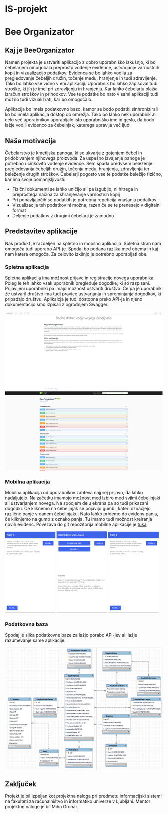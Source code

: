 # IS-projekt
<h1>Bee Organizator</h1>

<h2>Kaj je BeeOrganizator</h2>
Namen projekta je ustvariti aplikacijo z dobro uporabniško izkušnjo, ki bo čebelarjem omogočala preprosto vodenje evidence, ustvarjanje varnostnih kopij in vizualizacijo podatkov. Evidenca se bo lahko vodila za pregledovanje čebeljih družin, točenje medu, hranjenje in tudi zdravljenje. Tako bo lahko vse vidno v eni aplikaciji. Uporabnik bo lahko zapisoval tudi stroške, ki jih je imel pri zdravljenju in hranjenju. Kar lahko čebelarju olajša izračun stroškov in prihodkov. Vse te podatke bo nato v sami aplikaciji tudi možno tudi vizualizrati, kar bo omogočalo.

Aplikacija bo imela podatkovno bazo, kamor se bodo podatki sinhronizirali ko bo imela aplikacija dostop do omrežja. Tako bo lahko nek uporabnik ali celo več uporabnikov uporabljalo isto uporabniško ime in geslo, da bodo lažje vodili evidenco za čebelnjak, katerega upravlja več ljudi.

<h2>Naša motivacija</h2>

Čebelarstvo je kmetijska panoga, ki se ukvarja z gojenjem čebel in pridobivanjem njihovega proizvoda. Za uspešno izvajanje panoge je potrebno učinkovito vodenje evidence. Sem spada predvsem beleženje pregledovanja čebeljih družin, točenja medu, hranjenja, zdravljenja ter beleženje drugih stroškov. Čebelarji pogosto vse te podatke beležijo fizično, kar ima svoje pomanjkljivosti:
<ul>
<li>Fizični dokumenti se lahko uničijo ali pa izgubijo; ni hitrega in preprostega načina za shranjevanje varnostnih kopij</li>
<li>Pri ponavljajočih se podatkih je potrebna repeticija vnašanja podatkov</li>
<li>Vizualizacija teh podatkov ni možna, razen če se te prenesejo v digitalni format</li>
<li>Deljenje podatkov z drugimi čebelarji je zamudno</li> </ul>

<h2>Predstavitev aplikacije</h2>

Naš produkt je razdeljen na spletno in mobilno aplikacijo. Spletna stran nam omogoča tudi uporabo API-je. Spodaj bo podana razlika med obema in kaj nam katera omogoča. Za celovito izkšnjo je potrebno uporabljati obe.

<h3>Spletna aplikacija</h3>

Spletna aplikacija ima možnost prijave in registracije novega uporabnika. Poleg le teh lahko vsak uporabnik pregleduje dogodke, ki so razpisani. 
Prijavljeni uporabniki pa imajo možnost ustvariti društvo. Če pa je uporabnik že ustvaril društvo ima tudi pravice ustvarjanja in spreminjanja dogodkov, ki pripadajo društvu. 
Aplikaicja je tudi dostopna preko API-ja in njeno dokumentacijo smo izpisali z ogrodnjem Swagger.

![Alt text](Images/beeorganizerMain.png?raw=true "Main page")
![Alt text](Images/swagger.png?raw=true "Swagger")

<h3>Mobilna aplikacija</h3>

Mobilna aplikacija od uporabnikov zahteva najprej prijavo, da lahko nadaljujejo. Na začetku imamojo možnost med izbiro med svjimi čebeljnjaki ali ustvarjanjem novega. Na spodjem delu ekrana pa so tudi prikazani dogodki.
Če kliknemo na čebeljnjak se pojavijo gumbi, kateri označjejo različne panje v danem čebeljnjaku. Nato lahko pridemo do evidenv panja, če kliknjemo na gumb z oznako panja. Tu imamo tudi možnost kreiranja novih evidenc.
Povezava do git repozitorija mobilne aplikacije je <a href="https://github.com/AV-G/beeorganizer">tukaj</a>

<div><img src="Images/app2.png" alt="drawing" width="32%"/>
<img src="Images/App1.png" alt="drawing" width="32%"/>
<img src="Images/app2.png" alt="drawing" width="32%"/></div>

<h3>Podatkovna baza</h3>
Spodaj je slika podatkovne baze za lažjo porabo API-jev ali lažje razumevanje same aplikacije.

![Alt text](Images/database.png?raw=true "Database")

<h2>Zaključek</h2>

Projekt je bil izpeljan kot projektna naloga pri predmetu informacijski sistemi na fakulteti za računalništvo in informatiko univerze v Ljubljani. Mentor projektne naloge je bil Miha Grohar.

